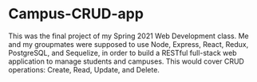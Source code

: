 # Campus-CRUD-app
This was the final project of my Spring 2021 Web Development class. Me and my groupmates were supposed to use Node, Express, React, Redux, PostgreSQL, and Sequelize, in order to build a RESTful full-stack web application to manage students and campuses. This would cover CRUD operations: Create, Read, Update, and Delete.
